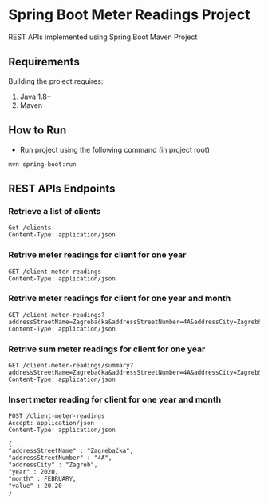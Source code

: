 # Spring Boot Meter Readings Project
REST APIs implemented using Spring Boot Maven Project

## Requirements
Building the project requires:

1. Java 1.8+
2. Maven

## How to Run

* Run project using the following command (in project root)
```
mvn spring-boot:run
```

## REST APIs Endpoints

### Retrieve a list of clients
```
Get /clients
Content-Type: application/json

```

### Retrive meter readings for client for one year
```
GET /client-meter-readings
Content-Type: application/json
```

### Retrive meter readings for client for one year and month
```
GET /client-meter-readings?addressStreetName=Zagrebačka&addressStreetNumber=4A&addressCity=Zagreb&year=2020&month=JANUARY
Content-Type: application/json
```

### Retrive sum meter readings for client for one year
```
GET /client-meter-readings/summary?addressStreetName=Zagrebačka&addressStreetNumber=4A&addressCity=Zagreb&year=2020
Content-Type: application/json
```

### Insert meter reading for client for one year and month
```
POST /client-meter-readings
Accept: application/json
Content-Type: application/json

{
"addressStreetName" : "Zagrebačka",
"addressStreetNumber" : "4A",
"addressCity" : "Zagreb",
"year" : 2020,
"month" : FEBRUARY,
"value" : 20.20
}

```
